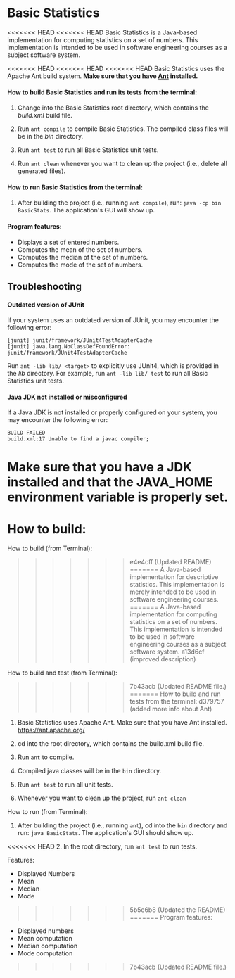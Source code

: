 # Basic Statistics

<<<<<<< HEAD
<<<<<<< HEAD
Basic Statistics is a Java-based implementation for computing statistics on a set of numbers.
This implementation is intended to be used in software engineering courses as
a subject software system.

<<<<<<< HEAD
<<<<<<< HEAD
<<<<<<< HEAD
Basic Statistics uses the Apache Ant build system. **Make sure that you have [Ant](https://ant.apache.org) installed.**

#### How to build Basic Statistics and run its tests from the terminal:

1. Change into the Basic Statistics root directory, which contains the *build.xml* build file.

2. Run `ant compile` to compile Basic Statistics. The compiled class files will be in the *bin* directory.

4. Run `ant test` to run all Basic Statistics unit tests.

5. Run `ant clean` whenever you want to clean up the project (i.e., delete all generated files).

#### How to run Basic Statistics from the terminal:

1. After building the project (i.e., running `ant compile`), run: `java -cp bin BasicStats`. The application's GUI will show up.

#### Program features:
* Displays a set of entered numbers.
* Computes the mean of the set of numbers.
* Computes the median of the set of numbers.
* Computes the mode of the set of numbers.

## Troubleshooting

#### Outdated version of JUnit
If your system uses an outdated version of JUnit, you may encounter the following error:
```
[junit] junit/framework/JUnit4TestAdapterCache
[junit] java.lang.NoClassDefFoundError: junit/framework/JUnit4TestAdapterCache
```
Run `ant -lib lib/ <target>` to explicitly use JUnit4, which is provided in the *lib* directory. For example, run `ant -lib lib/ test` to run all Basic Statistics unit tests.

#### Java JDK not installed or misconfigured
If a Java JDK is not installed or properly configured on your system, you may encounter the following error: 
```
BUILD FAILED
build.xml:17 Unable to find a javac compiler;
```
Make sure that you have a JDK installed and that the JAVA_HOME environment variable is properly set.
=======
How to build:
=======
How to build (from Terminal):
>>>>>>> e4e4cff (Updated README)
=======
A Java-based implementation for descriptive statistics. This
implementation is merely intended to be used in software engineering courses.
=======
A Java-based implementation for computing statistics on a set of numbers.
This implementation is intended to be used in software engineering courses as
a subject software system.
>>>>>>> a13d6cf (improved description)

How to build and test (from Terminal):
>>>>>>> 7b43acb (Updated README file.)
=======
How to build and run tests from the terminal:
>>>>>>> d379757 (added more info about Ant)

1. Basic Statistics uses Apache Ant.  Make sure that you have Ant installed.  https://ant.apache.org/

2. cd into the root directory, which contains the build.xml build file.

3. Run `ant` to compile.

4. Compiled java classes will be in the `bin` directory.

5. Run `ant test` to run all unit tests.

6. Whenever you want to clean up the project, run `ant clean`

How to run (from Terminal):

1. After building the project (i.e., running `ant`), cd into the `bin`
   directory and run: `java BasicStats`. The application's GUI should show up.

<<<<<<< HEAD
2. In the root directory, run `ant test` to run tests.


Features:
* Displayed Numbers
* Mean
* Median
* Mode
>>>>>>> 5b5e6b8 (Updated the README)
=======
Program features:
* Displayed numbers
* Mean computation
* Median computation
* Mode computation
>>>>>>> 7b43acb (Updated README file.)
